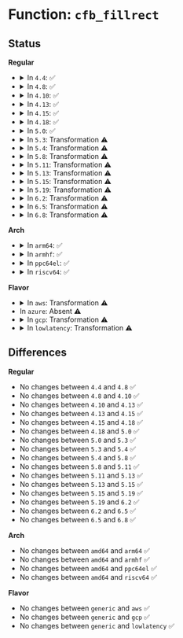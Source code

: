 # Function: <code>cfb_fillrect</code>

## Status
<b>Regular</b>
<ul>
<li>
<details>
<summary>In <code>4.4</code>: ✅</summary>

```c
void cfb_fillrect(struct fb_info *p, const struct fb_fillrect *rect);
```

**Collision:** Unique Global

**Inline:** No

**Transformation:** False

**Instances:**

```
In drivers/video/fbdev/core/cfbfillrect.c (ffffffff814739d0)
Location: drivers/video/fbdev/core/cfbfillrect.c:278
Inline: False
```
**Symbols:**

```
ffffffff814739d0-ffffffff81473d00: cfb_fillrect (STB_GLOBAL)
```
</details>
</li>
<li>
<details>
<summary>In <code>4.8</code>: ✅</summary>

```c
void cfb_fillrect(struct fb_info *p, const struct fb_fillrect *rect);
```

**Collision:** Unique Global

**Inline:** No

**Transformation:** False

**Instances:**

```
In drivers/video/fbdev/core/cfbfillrect.c (ffffffff814c1ec0)
Location: drivers/video/fbdev/core/cfbfillrect.c:278
Inline: False
```
**Symbols:**

```
ffffffff814c1ec0-ffffffff814c2204: cfb_fillrect (STB_GLOBAL)
```
</details>
</li>
<li>
<details>
<summary>In <code>4.10</code>: ✅</summary>

```c
void cfb_fillrect(struct fb_info *p, const struct fb_fillrect *rect);
```

**Collision:** Unique Global

**Inline:** No

**Transformation:** False

**Instances:**

```
In drivers/video/fbdev/core/cfbfillrect.c (ffffffff814e3eb0)
Location: drivers/video/fbdev/core/cfbfillrect.c:278
Inline: False
```
**Symbols:**

```
ffffffff814e3eb0-ffffffff814e41f4: cfb_fillrect (STB_GLOBAL)
```
</details>
</li>
<li>
<details>
<summary>In <code>4.13</code>: ✅</summary>

```c
void cfb_fillrect(struct fb_info *p, const struct fb_fillrect *rect);
```

**Collision:** Unique Global

**Inline:** No

**Transformation:** False

**Instances:**

```
In drivers/video/fbdev/core/cfbfillrect.c (ffffffff814efc90)
Location: drivers/video/fbdev/core/cfbfillrect.c:278
Inline: False
```
**Symbols:**

```
ffffffff814efc90-ffffffff814effce: cfb_fillrect (STB_GLOBAL)
```
</details>
</li>
<li>
<details>
<summary>In <code>4.15</code>: ✅</summary>

```c
void cfb_fillrect(struct fb_info *p, const struct fb_fillrect *rect);
```

**Collision:** Unique Global

**Inline:** No

**Transformation:** False

**Instances:**

```
In drivers/video/fbdev/core/cfbfillrect.c (ffffffff81530310)
Location: drivers/video/fbdev/core/cfbfillrect.c:278
Inline: False
```
**Symbols:**

```
ffffffff81530310-ffffffff8153064f: cfb_fillrect (STB_GLOBAL)
```
</details>
</li>
<li>
<details>
<summary>In <code>4.18</code>: ✅</summary>

```c
void cfb_fillrect(struct fb_info *p, const struct fb_fillrect *rect);
```

**Collision:** Unique Global

**Inline:** No

**Transformation:** False

**Instances:**

```
In drivers/video/fbdev/core/cfbfillrect.c (ffffffff81565d60)
Location: drivers/video/fbdev/core/cfbfillrect.c:278
Inline: False
```
**Symbols:**

```
ffffffff81565d60-ffffffff815660a2: cfb_fillrect (STB_GLOBAL)
```
</details>
</li>
<li>
<details>
<summary>In <code>5.0</code>: ✅</summary>

```c
void cfb_fillrect(struct fb_info *p, const struct fb_fillrect *rect);
```

**Collision:** Unique Global

**Inline:** No

**Transformation:** False

**Instances:**

```
In drivers/video/fbdev/core/cfbfillrect.c (ffffffff8157d780)
Location: drivers/video/fbdev/core/cfbfillrect.c:278
Inline: False
```
**Symbols:**

```
ffffffff8157d780-ffffffff8157db15: cfb_fillrect (STB_GLOBAL)
```
</details>
</li>
<li>
<details>
<summary>In <code>5.3</code>: Transformation ⚠️</summary>

```c
void cfb_fillrect(struct fb_info *p, const struct fb_fillrect *rect);
```

**Collision:** Unique Global

**Inline:** No

**Transformation:** True

**Instances:**

```
In drivers/video/fbdev/core/cfbfillrect.c (0)
Location: drivers/video/fbdev/core/cfbfillrect.c:278
Inline: False
```
**Symbols:**

```
ffffffff815ae63b-ffffffff815ae68d: cfb_fillrect.cold (STB_LOCAL)
ffffffff815add20-ffffffff815ae097: cfb_fillrect (STB_GLOBAL)
```
</details>
</li>
<li>
<details>
<summary>In <code>5.4</code>: Transformation ⚠️</summary>

```c
void cfb_fillrect(struct fb_info *p, const struct fb_fillrect *rect);
```

**Collision:** Unique Global

**Inline:** No

**Transformation:** True

**Instances:**

```
In drivers/video/fbdev/core/cfbfillrect.c (0)
Location: drivers/video/fbdev/core/cfbfillrect.c:278
Inline: False
```
**Symbols:**

```
ffffffff815cf5bb-ffffffff815cf60d: cfb_fillrect.cold (STB_LOCAL)
ffffffff815ceca0-ffffffff815cf017: cfb_fillrect (STB_GLOBAL)
```
</details>
</li>
<li>
<details>
<summary>In <code>5.8</code>: Transformation ⚠️</summary>

```c
void cfb_fillrect(struct fb_info *p, const struct fb_fillrect *rect);
```

**Collision:** Unique Global

**Inline:** No

**Transformation:** True

**Instances:**

```
In drivers/video/fbdev/core/cfbfillrect.c (0)
Location: drivers/video/fbdev/core/cfbfillrect.c:278
Inline: False
```
**Symbols:**

```
ffffffff81678fec-ffffffff8167903a: cfb_fillrect.cold (STB_LOCAL)
ffffffff81678690-ffffffff816789e7: cfb_fillrect (STB_GLOBAL)
```
</details>
</li>
<li>
<details>
<summary>In <code>5.11</code>: Transformation ⚠️</summary>

```c
void cfb_fillrect(struct fb_info *p, const struct fb_fillrect *rect);
```

**Collision:** Unique Global

**Inline:** No

**Transformation:** True

**Instances:**

```
In drivers/video/fbdev/core/cfbfillrect.c (0)
Location: drivers/video/fbdev/core/cfbfillrect.c:278
Inline: False
```
**Symbols:**

```
ffffffff81bff221-ffffffff81bff26f: cfb_fillrect.cold (STB_LOCAL)
ffffffff81698760-ffffffff81698ab7: cfb_fillrect (STB_GLOBAL)
```
</details>
</li>
<li>
<details>
<summary>In <code>5.13</code>: Transformation ⚠️</summary>

```c
void cfb_fillrect(struct fb_info *p, const struct fb_fillrect *rect);
```

**Collision:** Unique Global

**Inline:** No

**Transformation:** True

**Instances:**

```
In drivers/video/fbdev/core/cfbfillrect.c (0)
Location: drivers/video/fbdev/core/cfbfillrect.c:278
Inline: False
```
**Symbols:**

```
ffffffff81bf0d16-ffffffff81bf0d64: cfb_fillrect.cold (STB_LOCAL)
ffffffff8167b580-ffffffff8167b8d7: cfb_fillrect (STB_GLOBAL)
```
</details>
</li>
<li>
<details>
<summary>In <code>5.15</code>: Transformation ⚠️</summary>

```c
void cfb_fillrect(struct fb_info *p, const struct fb_fillrect *rect);
```

**Collision:** Unique Global

**Inline:** No

**Transformation:** True

**Instances:**

```
In drivers/video/fbdev/core/cfbfillrect.c (0)
Location: drivers/video/fbdev/core/cfbfillrect.c:278
Inline: False
```
**Symbols:**

```
ffffffff81cecad6-ffffffff81cecb6a: cfb_fillrect.cold (STB_LOCAL)
ffffffff816f0160-ffffffff816f04ce: cfb_fillrect (STB_GLOBAL)
```
</details>
</li>
<li>
<details>
<summary>In <code>5.19</code>: Transformation ⚠️</summary>

```c
void cfb_fillrect(struct fb_info *p, const struct fb_fillrect *rect);
```

**Collision:** Unique Global

**Inline:** No

**Transformation:** True

**Instances:**

```
In drivers/video/fbdev/core/cfbfillrect.c (0)
Location: drivers/video/fbdev/core/cfbfillrect.c:278
Inline: False
```
**Symbols:**

```
ffffffff81eb4738-ffffffff81eb47e3: cfb_fillrect.cold (STB_LOCAL)
ffffffff8181c280-ffffffff8181c61d: cfb_fillrect (STB_GLOBAL)
```
</details>
</li>
<li>
<details>
<summary>In <code>6.2</code>: Transformation ⚠️</summary>

```c
void cfb_fillrect(struct fb_info *p, const struct fb_fillrect *rect);
```

**Collision:** Unique Global

**Inline:** No

**Transformation:** True

**Instances:**

```
In drivers/video/fbdev/core/cfbfillrect.c (0)
Location: drivers/video/fbdev/core/cfbfillrect.c:278
Inline: False
```
**Symbols:**

```
ffffffff820911a3-ffffffff820911c6: cfb_fillrect.cold (STB_LOCAL)
ffffffff8194b870-ffffffff8194bc34: cfb_fillrect (STB_GLOBAL)
```
</details>
</li>
<li>
<details>
<summary>In <code>6.5</code>: Transformation ⚠️</summary>

```c
void cfb_fillrect(struct fb_info *p, const struct fb_fillrect *rect);
```

**Collision:** Unique Global

**Inline:** No

**Transformation:** True

**Instances:**

```
In drivers/video/fbdev/core/cfbfillrect.c (0)
Location: drivers/video/fbdev/core/cfbfillrect.c:278
Inline: False
```
**Symbols:**

```
ffffffff821113c8-ffffffff821113ed: cfb_fillrect.cold (STB_LOCAL)
ffffffff8198fe40-ffffffff819901df: cfb_fillrect (STB_GLOBAL)
```
</details>
</li>
<li>
<details>
<summary>In <code>6.8</code>: Transformation ⚠️</summary>

```c
void cfb_fillrect(struct fb_info *p, const struct fb_fillrect *rect);
```

**Collision:** Unique Global

**Inline:** No

**Transformation:** True

**Instances:**

```
In drivers/video/fbdev/core/cfbfillrect.c (0)
Location: drivers/video/fbdev/core/cfbfillrect.c:278
Inline: False
```
**Symbols:**

```
ffffffff821ef200-ffffffff821ef241: cfb_fillrect.cold (STB_LOCAL)
ffffffff819d9d60-ffffffff819da145: cfb_fillrect (STB_GLOBAL)
```
</details>
</li>
</ul>
<b>Arch</b>
<ul>
<li>
<details>
<summary>In <code>arm64</code>: ✅</summary>

```c
void cfb_fillrect(struct fb_info *p, const struct fb_fillrect *rect);
```

**Collision:** Unique Global

**Inline:** No

**Transformation:** False

**Instances:**

```
In drivers/video/fbdev/core/cfbfillrect.c (ffff800010757a80)
Location: drivers/video/fbdev/core/cfbfillrect.c:278
Inline: False
```
**Symbols:**

```
ffff800010757a80-ffff800010757d3c: cfb_fillrect (STB_GLOBAL)
```
</details>
</li>
<li>
<details>
<summary>In <code>armhf</code>: ✅</summary>

```c
void cfb_fillrect(struct fb_info *p, const struct fb_fillrect *rect);
```

**Collision:** Unique Global

**Inline:** No

**Transformation:** False

**Instances:**

```
In drivers/video/fbdev/core/cfbfillrect.c (c08da13c)
Location: drivers/video/fbdev/core/cfbfillrect.c:278
Inline: False
```
**Symbols:**

```
c08da13c-c08da4ac: cfb_fillrect (STB_GLOBAL)
```
</details>
</li>
<li>
<details>
<summary>In <code>ppc64el</code>: ✅</summary>

```c
void cfb_fillrect(struct fb_info *p, const struct fb_fillrect *rect);
```

**Collision:** Unique Global

**Inline:** No

**Transformation:** False

**Instances:**

```
In drivers/video/fbdev/core/cfbfillrect.c (c0000000008bcf50)
Location: drivers/video/fbdev/core/cfbfillrect.c:278
Inline: False
```
**Symbols:**

```
c0000000008bcf50-c0000000008bd3fc: cfb_fillrect (STB_GLOBAL)
```
</details>
</li>
<li>
<details>
<summary>In <code>riscv64</code>: ✅</summary>

```c
void cfb_fillrect(struct fb_info *p, const struct fb_fillrect *rect);
```

**Collision:** Unique Global

**Inline:** No

**Transformation:** False

**Instances:**

```
In drivers/video/fbdev/core/cfbfillrect.c (ffffffe0005044da)
Location: drivers/video/fbdev/core/cfbfillrect.c:278
Inline: False
```
**Symbols:**

```
ffffffe0005044da-ffffffe00050474c: cfb_fillrect (STB_GLOBAL)
```
</details>
</li>
</ul>
<b>Flavor</b>
<ul>
<li>
<details>
<summary>In <code>aws</code>: Transformation ⚠️</summary>

```c
void cfb_fillrect(struct fb_info *p, const struct fb_fillrect *rect);
```

**Collision:** Unique Global

**Inline:** No

**Transformation:** True

**Instances:**

```
In drivers/video/fbdev/core/cfbfillrect.c (0)
Location: drivers/video/fbdev/core/cfbfillrect.c:278
Inline: False
```
**Symbols:**

```
ffffffff815c35cb-ffffffff815c361d: cfb_fillrect.cold (STB_LOCAL)
ffffffff815c2cb0-ffffffff815c3027: cfb_fillrect (STB_GLOBAL)
```
</details>
</li>
<li>
In <code>azure</code>: Absent ⚠️
</li>
<li>
<details>
<summary>In <code>gcp</code>: Transformation ⚠️</summary>

```c
void cfb_fillrect(struct fb_info *p, const struct fb_fillrect *rect);
```

**Collision:** Unique Global

**Inline:** No

**Transformation:** True

**Instances:**

```
In drivers/video/fbdev/core/cfbfillrect.c (0)
Location: drivers/video/fbdev/core/cfbfillrect.c:278
Inline: False
```
**Symbols:**

```
ffffffff815c3b5b-ffffffff815c3bad: cfb_fillrect.cold (STB_LOCAL)
ffffffff815c3240-ffffffff815c35b7: cfb_fillrect (STB_GLOBAL)
```
</details>
</li>
<li>
<details>
<summary>In <code>lowlatency</code>: Transformation ⚠️</summary>

```c
void cfb_fillrect(struct fb_info *p, const struct fb_fillrect *rect);
```

**Collision:** Unique Global

**Inline:** No

**Transformation:** True

**Instances:**

```
In drivers/video/fbdev/core/cfbfillrect.c (0)
Location: drivers/video/fbdev/core/cfbfillrect.c:278
Inline: False
```
**Symbols:**

```
ffffffff815dd6fb-ffffffff815dd74d: cfb_fillrect.cold (STB_LOCAL)
ffffffff815dcde0-ffffffff815dd157: cfb_fillrect (STB_GLOBAL)
```
</details>
</li>
</ul>

## Differences
<b>Regular</b>
<ul>
<li>
No changes between <code>4.4</code> and <code>4.8</code> ✅
</li>
<li>
No changes between <code>4.8</code> and <code>4.10</code> ✅
</li>
<li>
No changes between <code>4.10</code> and <code>4.13</code> ✅
</li>
<li>
No changes between <code>4.13</code> and <code>4.15</code> ✅
</li>
<li>
No changes between <code>4.15</code> and <code>4.18</code> ✅
</li>
<li>
No changes between <code>4.18</code> and <code>5.0</code> ✅
</li>
<li>
No changes between <code>5.0</code> and <code>5.3</code> ✅
</li>
<li>
No changes between <code>5.3</code> and <code>5.4</code> ✅
</li>
<li>
No changes between <code>5.4</code> and <code>5.8</code> ✅
</li>
<li>
No changes between <code>5.8</code> and <code>5.11</code> ✅
</li>
<li>
No changes between <code>5.11</code> and <code>5.13</code> ✅
</li>
<li>
No changes between <code>5.13</code> and <code>5.15</code> ✅
</li>
<li>
No changes between <code>5.15</code> and <code>5.19</code> ✅
</li>
<li>
No changes between <code>5.19</code> and <code>6.2</code> ✅
</li>
<li>
No changes between <code>6.2</code> and <code>6.5</code> ✅
</li>
<li>
No changes between <code>6.5</code> and <code>6.8</code> ✅
</li>
</ul>
<b>Arch</b>
<ul>
<li>
No changes between <code>amd64</code> and <code>arm64</code> ✅
</li>
<li>
No changes between <code>amd64</code> and <code>armhf</code> ✅
</li>
<li>
No changes between <code>amd64</code> and <code>ppc64el</code> ✅
</li>
<li>
No changes between <code>amd64</code> and <code>riscv64</code> ✅
</li>
</ul>
<b>Flavor</b>
<ul>
<li>
No changes between <code>generic</code> and <code>aws</code> ✅
</li>
<li>
No changes between <code>generic</code> and <code>gcp</code> ✅
</li>
<li>
No changes between <code>generic</code> and <code>lowlatency</code> ✅
</li>
</ul>
